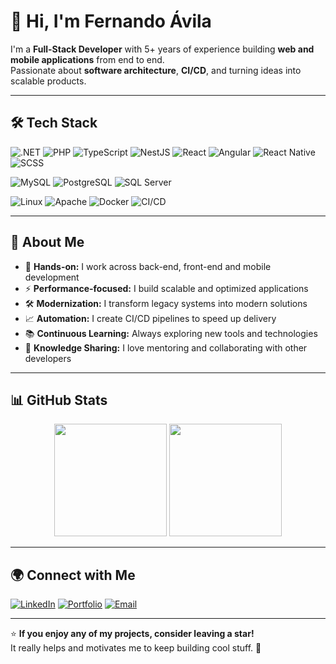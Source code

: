 # 👋 Hi, I'm Fernando Ávila  

I'm a **Full-Stack Developer** with 5+ years of experience building **web and mobile applications** from end to end.  
Passionate about **software architecture**, **CI/CD**, and turning ideas into scalable products.

---

## 🛠️ Tech Stack

![.NET](https://img.shields.io/badge/.NET-5C2D91?style=for-the-badge&logo=.net&logoColor=white)
![PHP](https://img.shields.io/badge/PHP-777BB4?style=for-the-badge&logo=php&logoColor=white)
![TypeScript](https://img.shields.io/badge/TypeScript-3178C6?style=for-the-badge&logo=typescript&logoColor=white)
![NestJS](https://img.shields.io/badge/NestJS-E0234E?style=for-the-badge&logo=nestjs&logoColor=white)
![React](https://img.shields.io/badge/React-20232A?style=for-the-badge&logo=react&logoColor=61DAFB)
![Angular](https://img.shields.io/badge/Angular-DD0031?style=for-the-badge&logo=angular&logoColor=white)
![React Native](https://img.shields.io/badge/React_Native-20232A?style=for-the-badge&logo=react&logoColor=61DAFB)
![SCSS](https://img.shields.io/badge/SCSS-CC6699?style=for-the-badge&logo=sass&logoColor=white)

![MySQL](https://img.shields.io/badge/MySQL-4479A1?style=for-the-badge&logo=mysql&logoColor=white)
![PostgreSQL](https://img.shields.io/badge/PostgreSQL-316192?style=for-the-badge&logo=postgresql&logoColor=white)
![SQL Server](https://img.shields.io/badge/SQL_Server-CC2927?style=for-the-badge&logo=microsoftsqlserver&logoColor=white)

![Linux](https://img.shields.io/badge/Linux-FCC624?style=for-the-badge&logo=linux&logoColor=black)
![Apache](https://img.shields.io/badge/Apache-D22128?style=for-the-badge&logo=apache&logoColor=white)
![Docker](https://img.shields.io/badge/Docker-2496ED?style=for-the-badge&logo=docker&logoColor=white)
![CI/CD](https://img.shields.io/badge/CI%2FCD-000000?style=for-the-badge&logo=githubactions&logoColor=white)

---

## 🚀 About Me

- 🔧 **Hands-on:** I work across back-end, front-end and mobile development  
- ⚡ **Performance-focused:** I build scalable and optimized applications  
- 🛠️ **Modernization:** I transform legacy systems into modern solutions  
- 📈 **Automation:** I create CI/CD pipelines to speed up delivery  
- 📚 **Continuous Learning:** Always exploring new tools and technologies  
- 💬 **Knowledge Sharing:** I love mentoring and collaborating with other developers  

---

## 📊 GitHub Stats

<p align="center">
  <img height="180em" src="https://github-readme-stats.vercel.app/api?username=ofernandoavila&show_icons=true&theme=tokyonight&hide_border=true" />
  <img height="180em" src="https://github-readme-stats.vercel.app/api/top-langs/?username=ofernandoavila&layout=compact&langs_count=8&theme=tokyonight&hide_border=true"/>
</p>

---

## 🌍 Connect with Me

[![LinkedIn](https://img.shields.io/badge/LinkedIn-0077B5?style=for-the-badge&logo=linkedin&logoColor=white)](https://www.linkedin.com/in/ofernandoavila)
[![Portfolio](https://img.shields.io/badge/Portfolio-000000?style=for-the-badge&logo=react&logoColor=white)](https://ofernandoavila.com)
[![Email](https://img.shields.io/badge/Email-FFFFFF?style=for-the-badge&logo=gmail&logoColor=red)](mailto:fernandoavilajunior@gmail.com)

---

⭐ **If you enjoy any of my projects, consider leaving a star!**  
It really helps and motivates me to keep building cool stuff. 🚀
